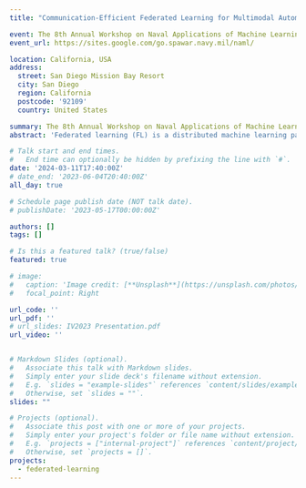 ```yaml
---
title: "Communication-Efficient Federated Learning for Multimodal Automatic Target Recognition"

event: The 8th Annual Workshop on Naval Applications of Machine Learning (NAML 2024)
event_url: https://sites.google.com/go.spawar.navy.mil/naml/

location: California, USA
address:
  street: San Diego Mission Bay Resort
  city: San Diego
  region: California
  postcode: '92109'
  country: United States

summary: The 8th Annual Workshop on Naval Applications of Machine Learning (NAML 2024)
abstract: 'Federated learning (FL) is a distributed machine learning paradigm that enables clients to collaborate without accessing, infringing upon, or leaking user raw data by sharing only model parameters. Multimodal automatic target recognition (ATR) in FL aims to enrich model training in FL settings where clients are collecting measurements across multiple modalities (e.g., sensors measuring pressure, motion, and other types of data). However, key challenges to multimodal FL remain unaddressed, particularly in heterogeneous network settings: (i) the set of modalities collected by each client will be diverse, and (ii) communication limitations prevent clients from uploading all their locally trained modality models to the server. In this study, we propose multimodal fusion Federated learning with joint Modality and Client selection (mmFedMC), a new FL framework for multimodal ATR that can tackle the above-mentioned challenges. The joint selection algorithm incorporates two main components: (a) A modality selection criterion for each client, which weighs (i) the impact of the modality, gauged by Shapley value analysis, (ii) the modality model size as a gauge of communication overhead, against (iii) the frequency of modality model updates, denoted recency, to enhance generalizability. This allows mmFedMC to flexibly balance performance against communication costs, depending on resource constraints and application requirements. (b) A client selection for the server is performed on the basis of the cross-entropy of prediction as a metric. This involves selecting a subset of clients for uploading and aggregating models, which further reduces communication overhead and optimizes the overall process. Experiments on a real-world dataset with six modalities demonstrate that mmFedMC achieves 98.19% accuracy with a communication overhead of only 5MB per client. This represents an approximate 10% increase in accuracy compared to random modality or client selection. Moreover, in comparison to other state-of-the-art methods that do not utilize a selection mechanism, mmFedMC enhances accuracy by a factor of 2x to 4x. Alternatively, to achieve comparable levels of accuracy, other methods require approximately 20x more communication overhead, i.e., about 100MB per client. Beyond the trade-off between performance and communication overhead, mmFedMC also offers an interpretable representation of the modality impact during the FL process. In the initial stages of FL, most modalities exhibit similar impacts. However, as the communication rounds progress, modalities with larger feature sets and complex models play a subordinate role in modality selection due to their higher communication costs. With the advancement of FL, more straightforward modalities that continue to convey substantial information emerge as primary contributors.'

# Talk start and end times.
#   End time can optionally be hidden by prefixing the line with `#`.
date: '2024-03-11T17:40:00Z'
# date_end: '2023-06-04T20:40:00Z'
all_day: true

# Schedule page publish date (NOT talk date).
# publishDate: '2023-05-17T00:00:00Z'

authors: []
tags: []

# Is this a featured talk? (true/false)
featured: true

# image:
#   caption: 'Image credit: [**Unsplash**](https://unsplash.com/photos/bzdhc5b3Bxs)'
#   focal_point: Right

url_code: ''
url_pdf: ''
# url_slides: IV2023 Presentation.pdf
url_video: ''


# Markdown Slides (optional).
#   Associate this talk with Markdown slides.
#   Simply enter your slide deck's filename without extension.
#   E.g. `slides = "example-slides"` references `content/slides/example-slides.md`.
#   Otherwise, set `slides = ""`.
slides: ""

# Projects (optional).
#   Associate this post with one or more of your projects.
#   Simply enter your project's folder or file name without extension.
#   E.g. `projects = ["internal-project"]` references `content/project/deep-learning/index.md`.
#   Otherwise, set `projects = []`.
projects:
  - federated-learning
---
```

